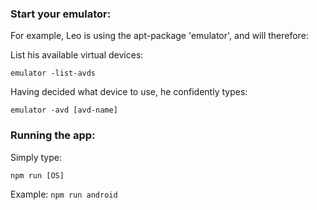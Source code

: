 ### Start your emulator:

For example, Leo is using the apt-package 'emulator', and will therefore:

List his available virtual devices:

` emulator -list-avds `

Having decided what device to use, he confidently types:

` emulator -avd [avd-name] `


### Running the app:

Simply type:

` npm run [OS] `

Example: ` npm run android `

